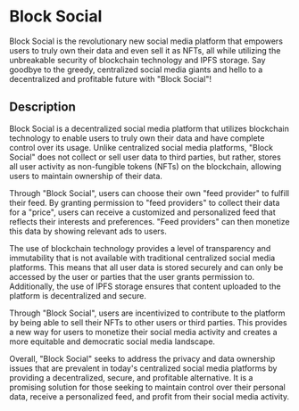 # Block Social
Block Social is the revolutionary new social media platform that empowers users to truly own their data and even sell it as NFTs, all while utilizing the unbreakable security of blockchain technology and IPFS storage. Say goodbye to the greedy, centralized social media giants and hello to a decentralized and profitable future with "Block Social"!
## Description
Block Social is a decentralized social media platform that utilizes blockchain technology to enable users to truly own their data and have complete control over its usage. Unlike centralized social media platforms, "Block Social" does not collect or sell user data to third parties, but rather, stores all user activity as non-fungible tokens (NFTs) on the blockchain, allowing users to maintain ownership of their data.

Through "Block Social", users can choose their own "feed provider" to fulfill their feed. By granting permission to "feed providers" to collect their data for a "price", users can receive a customized and personalized feed that reflects their interests and preferences. "Feed providers" can then monetize this data by showing relevant ads to users.

The use of blockchain technology provides a level of transparency and immutability that is not available with traditional centralized social media platforms. This means that all user data is stored securely and can only be accessed by the user or parties that the user grants permission to. Additionally, the use of IPFS storage ensures that content uploaded to the platform is decentralized and secure.

Through "Block Social", users are incentivized to contribute to the platform by being able to sell their NFTs to other users or third parties. This provides a new way for users to monetize their social media activity and creates a more equitable and democratic social media landscape.

Overall, "Block Social" seeks to address the privacy and data ownership issues that are prevalent in today's centralized social media platforms by providing a decentralized, secure, and profitable alternative. It is a promising solution for those seeking to maintain control over their personal data, receive a personalized feed, and profit from their social media activity.
